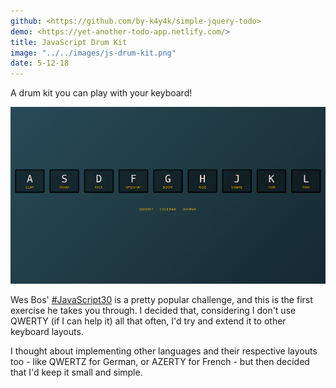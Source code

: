 ```yaml
---
github: <https://github.com/by-k4y4k/simple-jquery-todo>
demo: <https://yet-another-todo-app.netlify.com/>
title: JavaScript Drum Kit
image: "../../images/js-drum-kit.png"
date: 5-12-18
---
```


A drum kit you can play with your keyboard!

<!-- end excerpt -->

![A screenshot of the app](../../images/js-drum-kit.png)

Wes Bos' [#JavaScript30](https://javascript30.com/) is a pretty popular challenge, and this is the first exercise he takes you through. I decided that, considering I don't use QWERTY (if I can help it) all that often, I'd try and extend it to other keyboard layouts.

I thought about implementing other languages and their respective layouts too - like QWERTZ for German, or AZERTY for French - but then decided that I'd keep it small and simple.